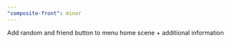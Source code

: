 ```yaml
---
"composite-front": minor
---
```


Add random and friend button to menu home scene + additional information
